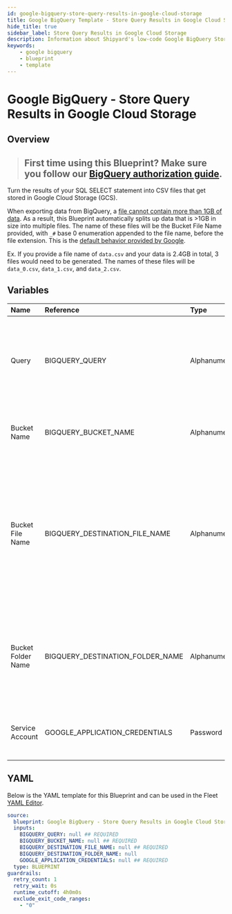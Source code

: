 ```yaml
---
id: google-bigquery-store-query-results-in-google-cloud-storage
title: Google BigQuery Template - Store Query Results in Google Cloud Storage
hide_title: true
sidebar_label: Store Query Results in Google Cloud Storage
description: Information about Shipyard's low-code Google BigQuery Store Query Results in Google Cloud Storage blueprint. Turn the results of your SQL SELECT statement into CSV files that get stored in Google Cloud Storage (GCS). Extract your Google BigQuery data into files for easier delivery to clients and partners.
keywords:
    - google bigquery
    - blueprint
    - template
---
```


# Google BigQuery - Store Query Results in Google Cloud Storage

## Overview

> ## **First time using this Blueprint? Make sure you follow our [BigQuery authorization guide](https://www.shipyardapp.com/docs/blueprint-library/google-bigquery/google-bigquery-authorization/)**.

Turn the results of your SQL SELECT statement into CSV files that get stored in Google Cloud Storage (GCS).

When exporting data from BigQuery, a [file cannot contain more than 1GB of data](https://cloud.google.com/bigquery/docs/exporting-data). As a result, this Blueprint automatically splits up data that is >1GB in size into multiple files. The name of these files will be the Bucket File Name provided, with `_#` base 0 enumeration appended to the file name, before the file extension. This is the [default behavior provided by Google](https://cloud.google.com/bigquery/docs/exporting-data#exporting_data_into_one_or_more_files).

Ex. If you provide a file name of `data.csv` and your data is 2.4GB in total, 3 files would need to be generated. The names of these files will be `data_0.csv`, `data_1.csv`, and `data_2.csv`.



## Variables

| Name               | Reference                        | Type         | Required           | Default | Options | Description                                                                                                                                                       |
|:-------------------|:---------------------------------|:-------------|:-------------------|:--------|:--------|:------------------------------------------------------------------------------------------------------------------------------------------------------------------|
| Query              | BIGQUERY_QUERY                   | Alphanumeric | :white_check_mark: | -       | -       | Standard SQL query to be executed against BigQuery. Does not support Legacy SQL.                                                                                  |
| Bucket Name        | BIGQUERY_BUCKET_NAME             | Alphanumeric | :white_check_mark: | -       | -       | Name of the GCS bucket to store the results file(s) in.                                                                                                           |
| Bucket File Name   | BIGQUERY_DESTINATION_FILE_NAME   | Alphanumeric | :white_check_mark: | -       | -       | Name of file to be generated with the results. Should be `.csv` extension. If the file size is >1GB, file name will be enumerated with `_#` before the extension. |
| Bucket Folder Name | BIGQUERY_DESTINATION_FOLDER_NAME | Alphanumeric | :heavy_minus_sign: | -       | -       | Folder where the file(s) should be uploaded. Leaving blank will place the file in the root directory.                                                             |
| Service Account    | GOOGLE_APPLICATION_CREDENTIALS   | Password     | :white_check_mark: | -       | -       | JSON from a Google Cloud Service account key.                                                                                                                     |


## YAML

Below is the YAML template for this Blueprint and can be used in the Fleet [YAML Editor](../../reference/fleets/yaml-editor.md).

```yaml
source:
  blueprint: Google BigQuery - Store Query Results in Google Cloud Storage
  inputs:
    BIGQUERY_QUERY: null ## REQUIRED
    BIGQUERY_BUCKET_NAME: null ## REQUIRED
    BIGQUERY_DESTINATION_FILE_NAME: null ## REQUIRED
    BIGQUERY_DESTINATION_FOLDER_NAME: null 
    GOOGLE_APPLICATION_CREDENTIALS: null ## REQUIRED
  type: BLUEPRINT
guardrails:
  retry_count: 1
  retry_wait: 0s
  runtime_cutoff: 4h0m0s
  exclude_exit_code_ranges:
    - "0"
```
